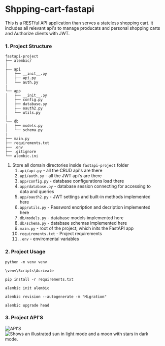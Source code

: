 # Shpping-cart-fastapi

This is a RESTful API application than serves a stateless shopping cart. it includes all relevant api's to manage producats and personal shopping carts and Authorize clients with JWT.

### 1. Project Structure


```
fastapi-project
├── alembic/
|
├── api
│   ├── __init__.py
│   ├── api.py  
│   └── auth.py  
|
└── app
│   ├── __init__.py
│   ├── config.py
│   ├── database.py
│   ├── oauth2.py
│   └── utils.py
|
└── db
│   ├── models.py
│   └── schema.py
|
├── main.py
├── requirements.txt
├── .env
├── .gitignore
└── alembic.ini
```

1. Store all domain directories inside `fastapi-project` folder
   1. `api/api.py` - all the CRUD api's are there
   2. `api/auth.py` - all the JWT api's are there
   3. `app/config.py` - database configurations load there
   4. `app/database.py` - database session connecting for accessing to data and queries 
   5. `app/oauth2.py` - JWT settings and built-in methods implemented here
   6. `app/utils.py` - Password encription and decription implemented here
   7. `db/models.py` - database models implemented here
   8. `db/schema.py` - database schemas implemented here
   9. `main.py` - root of the project, which inits the FastAPI app
   10. `requirements.txt` - Project requirements
   11. `.env` - enviromental variables

### 2. Project Usage
```
python -m venv venv

\venv\Scripts\Acrivate

pip install -r requirements.txt

alembic init alembic

alembic revision --autogenerate -m "Migration"

alembic upgrade head
```


### 3. Project API'S



![API'S](https://github.com/horrhamid/Shpping-cart-fastapi/ScreenShot.png)
  <img alt="Shows an illustrated sun in light mode and a moon with stars in dark mode." src="https://github.com/horrhamid/Shpping-cart-fastapi/ScreenShot.png">
